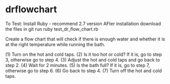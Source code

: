 # drflowchart
To Test:
Install Ruby - recommend 2.7 version
AFter installation download the files in git
run ruby test_dr_flow_chart.rb

Create a flow chart that will check if there is enough water and whether it is at the right temperature while running the bath.

(1) Turn on the hot and cold taps.
(2) Is it too hot or cold? If it is, go to step 3, otherwise go to step 4.
(3) Adjust the hot and cold taps and go back to step 2.
(4) Wait for 2 minutes.
(5) Is the bath full? If it is, go to step 7, otherwise go to step 6.
(6) Go back to step 4.
(7) Turn off the hot and cold taps.